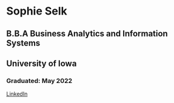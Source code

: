 # Sophie Selk

## B.B.A Business Analytics and Information Systems
## University of Iowa 
### Graduated: May 2022

[LinkedIn](https://www.linkedin.com/in/sophie-selk)
<!--
**SophieSelk/SophieSelk** is a ✨ _special_ ✨ repository because its `README.md` (this file) appears on your GitHub profile.

Here are some ideas to get you started:

- 🔭 I’m currently working on ...
- 🌱 I’m currently learning ...
- 👯 I’m looking to collaborate on ...
- 🤔 I’m looking for help with ...
- 💬 Ask me about ...
- 📫 How to reach me: ...
- 😄 Pronouns: ...
- ⚡ Fun fact: ...
-->
